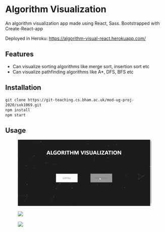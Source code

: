 # Algorithm Visualization

An algorithm visualization app made using React, Sass. Bootstrapped with Create-React-app

Deployed in Heroku: https://algorithm-visual-react.herokuapp.com/

## Features

- Can visualize sorting algorithms like merge sort, insertion sort etc
- Can visualize pathfinding algorithms like A*, DFS, BFS etc

## Installation

```
git clone https://git-teaching.cs.bham.ac.uk/mod-ug-proj-2020/sxk1069.git
npm install
npm start
```

## Usage

<figure>
    <img src ="./src/helpers/gifs/indexPage.gif">
</figure>
<figure>
    <img src ="./src/helpers/gifs/sortingDemo.gif">
</figure>
<figure>
    <img src ="./src/helpers/gifs/pathfindingDemo.gif">
</figure>
